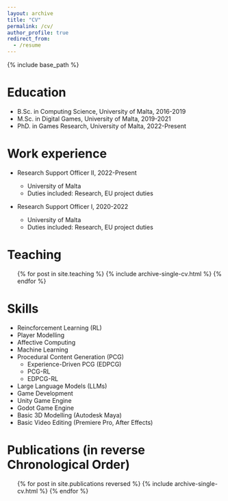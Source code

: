 ```yaml
---
layout: archive
title: "CV"
permalink: /cv/
author_profile: true
redirect_from:
  - /resume
---
```


{% include base_path %}

Education
======
* B.Sc. in Computing Science, University of Malta, 2016-2019
* M.Sc. in Digital Games, University of Malta, 2019-2021
* PhD. in Games Research, University of Malta, 2022-Present


Work experience
======
* Research Support Officer II, 2022-Present
  * University of Malta
  * Duties included: Research, EU project duties

* Research Support Officer I, 2020-2022
  * University of Malta
  * Duties included: Research, EU project duties


Teaching
======
  <ul>{% for post in site.teaching %}
    {% include archive-single-cv.html %}
  {% endfor %}</ul>


Skills
======
* Reincforcement Learning (RL)
* Player Modelling
* Affective Computing
* Machine Learning
* Procedural Content Generation (PCG)
  * Experience-Driven PCG (EDPCG)
  * PCG-RL
  * EDPCG-RL
* Large Language Models (LLMs)
* Game Development
* Unity Game Engine
* Godot Game Engine
* Basic 3D Modelling (Autodesk Maya)
* Basic Video Editing (Premiere Pro, After Effects)

Publications (in reverse Chronological Order)
======
  <ul>{% for post in site.publications reversed %}
    {% include archive-single-cv.html %}
  {% endfor %}</ul>
  
<!-- Talks
======
  <ul>{% for post in site.talks %}
    {% include archive-single-talk-cv.html %}
  {% endfor %}</ul> -->